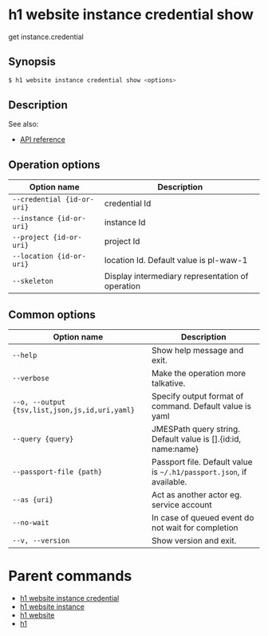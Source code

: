 
# h1 website instance credential show

get instance.credential

## Synopsis

```bash
$ h1 website instance credential show <options>
```

## Description

See also:

* [API reference](https://api.hyperone.com/v2/docs#operation/v1:website:instance.credential:get)

## Operation options

| Option name                    | Description                                      |
| ------------------------------ | ------------------------------------------------ |
| ```--credential {id-or-uri}``` | credential Id                                    |
| ```--instance {id-or-uri}```   | instance Id                                      |
| ```--project {id-or-uri}```    | project Id                                       |
| ```--location {id-or-uri}```   | location Id. Default value is pl-waw-1           |
| ```--skeleton```               | Display intermediary representation of operation |

## Common options

| Option name                                        | Description                                                              |
| -------------------------------------------------- | ------------------------------------------------------------------------ |
| ```--help```                                       | Show help message and exit.                                              |
| ```--verbose```                                    | Make the operation more talkative.                                       |
| ```--o, --output {tsv,list,json,js,id,uri,yaml}``` | Specify output format of command. Default value is yaml                  |
| ```--query {query}```                              | JMESPath query string. Default value is [].\{id:id, name:name\}          |
| ```--passport-file {path}```                       | Passport file. Default value is ```~/.h1/passport.json```, if available. |
| ```--as {uri}```                                   | Act as another actor eg. service account                                 |
| ```--no-wait```                                    | In case of queued event do not wait for completion                       |
| ```--v, --version```                               | Show version and exit.                                                   |

# Parent commands

* [h1 website instance credential](./../README.md)
* [h1 website instance](./../../README.md)
* [h1 website](./../../../README.md)
* [h1](./../../../../README.md)
